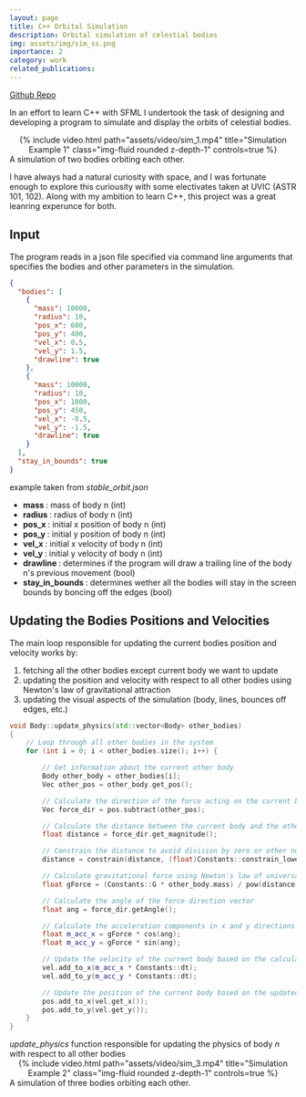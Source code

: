 ```yaml
---
layout: page
title: C++ Orbital Simulation
description: Orbital simulation of celestial bodies
img: assets/img/sim_ss.png
importance: 2
category: work
related_publications: 
---
```

[Github Repo](https://github.com/JakeTaranov/oribtsim)


In an effort to learn C++ with SFML I undertook the task of designing and developing a program to simulate and display the orbits of celestial bodies. 


<div class="row" align="center">
    <div class="col-sm mt-3 mt-md-0">
        {% include video.html path="assets/video/sim_1.mp4" title="Simulation Example 1" class="img-fluid rounded z-depth-1" controls=true %}
    </div>
</div>
<div class="caption">
    A simulation of two bodies orbiting each other. 
</div>

I have always had a natural curiosity with space, and I was fortunate enough to explore this curiousity with some electivates taken at UVIC (ASTR 101, 102). Along with my ambition to learn C++, this project was a great leanring experunce for both.

## Input
The program reads in a json file specified via command line arguments that specifies the bodies and other parameters in the simulation. 


```json
{
  "bodies": [
    {
      "mass": 10000,
      "radius": 10,
      "pos_x": 600,
      "pos_y": 400,
      "vel_x": 0.5,
      "vel_y": 1.5,
      "drawline": true
    },
    {
      "mass": 10000,
      "radius": 10,
      "pos_x": 1000,
      "pos_y": 450,
      "vel_x": -0.5,
      "vel_y": -1.5,
      "drawline": true
    }
  ],
  "stay_in_bounds": true
}
```
<div class="caption">
    example taken from <em>stable_orbit.json</em>
</div>

<ul>
  <li> <strong> mass </strong>: mass of body n (int) </li>
  <li> <strong> radius </strong>: radius of body n (int) </li>
  <li> <strong> pos_x </strong>: initial x position of body n (int) </li>
  <li> <strong> pos_y </strong>: initial y position of body n (int)</li>
  <li> <strong> vel_x </strong>: initial x velocity of body n (int) </li>
  <li> <strong> vel_y </strong>: initial y velocity of body n (int) </li>
  <li> <strong> drawline </strong>: determines if the program will draw a trailing line of the body n's previous movement (bool) </li>
  <li> <strong> stay_in_bounds </strong>: determines wether all the bodies will stay in the screen bounds by boncing off the edges (bool)</li>
</ul>

## Updating the Bodies Positions and Velocities

The main loop responsible for updating the current bodies position and velocity works by:

<ol>
    <li> fetching all the other bodies except current body we want to update </li>
    <li> updating the position and velocity with respect to all other bodies using Newton's law of gravitational attraction </li> 
    <li> updating the visual aspects of the simulation (body, lines, bounces off edges, etc.) </li>
</ol>

```c++
void Body::update_physics(std::vector<Body> other_bodies)
{
    // Loop through all other bodies in the system
    for (int i = 0; i < other_bodies.size(); i++) {

        // Get information about the current other body
        Body other_body = other_bodies[i];
        Vec other_pos = other_body.get_pos();

        // Calculate the direction of the force acting on the current body
        Vec force_dir = pos.subtract(other_pos);

        // Calculate the distance between the current body and the other body
        float distance = force_dir.get_magnitude();

        // Constrain the distance to avoid division by zero or other numerical issues
        distance = constrain(distance, (float)Constants::constrain_lower, (float)Constants::constrain_upper);

        // Calculate gravitational force using Newton's law of universal gravitation
        float gForce = (Constants::G * other_body.mass) / pow(distance, 2);

        // Calculate the angle of the force direction vector
        float ang = force_dir.getAngle();

        // Calculate the acceleration components in x and y directions
        float m_acc_x = gForce * cos(ang);
        float m_acc_y = gForce * sin(ang);

        // Update the velocity of the current body based on the calculated acceleration
        vel.add_to_x(m_acc_x * Constants::dt);
        vel.add_to_y(m_acc_y * Constants::dt);

        // Update the position of the current body based on the updated velocity
        pos.add_to_x(vel.get_x());
        pos.add_to_y(vel.get_y());
    }
}
```
<div class="caption">
    <em>update_physics</em> function responsible for updating the physics of body <em> n </em> with respect to all other bodies
</div>

<div class="row" align="center">
    <div class="col-sm mt-3 mt-md-0">
        {% include video.html path="assets/video/sim_3.mp4" title="Simulation Example 2" class="img-fluid rounded z-depth-1" controls=true %}
    </div>
</div>
<div class="caption">
    A simulation of three bodies orbiting each other. 
</div>